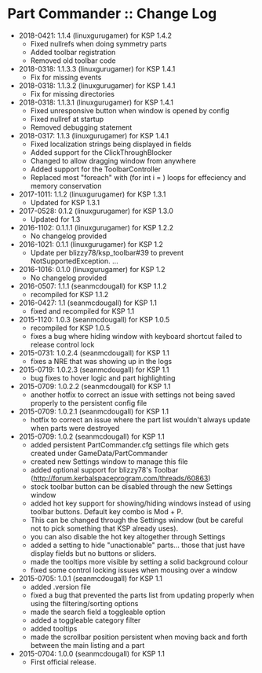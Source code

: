 # Part Commander :: Change Log

* 2018-0421: 1.1.4 (linuxgurugamer) for KSP 1.4.2
	+ Fixed nullrefs when doing symmetry parts
	+ Added toolbar registration
	+ Removed old toolbar code
* 2018-0318: 1.1.3.3 (linuxgurugamer) for KSP 1.4.1
	+ Fix for missing events
* 2018-0318: 1.1.3.2 (linuxgurugamer) for KSP 1.4.1
	+ Fix for missing directories
* 2018-0318: 1.1.3.1 (linuxgurugamer) for KSP 1.4.1
	+ Fixed unresponsive button when window is opened by config
	+ Fixed nullref at startup
	+ Removed debugging statement
* 2018-0317: 1.1.3 (linuxgurugamer) for KSP 1.4.1
	+ Fixed localization strings being displayed in fields
	+ Added support for the ClickThroughBlocker
	+ Changed to allow dragging window from anywhere
	+ Added support for the ToolbarController
	+ Replaced most "foreach" with (for int i = ) loops for effeciency and memory conservation
* 2017-1011: 1.1.2 (linuxgurugamer) for KSP 1.3.1
	+ Updated for KSP 1.3.1
* 2017-0528: 0.1.2 (linuxgurugamer) for KSP 1.3.0
	+ Updated for 1.3
* 2016-1102: 0.1.1.1 (linuxgurugamer) for KSP 1.2.2
	+ No changelog provided
* 2016-1021: 0.1.1 (linuxgurugamer) for KSP 1.2
	+ Update per blizzy78/ksp_toolbar#39 to prevent NotSupportedException. …
* 2016-1016: 0.1.0 (linuxgurugamer) for KSP 1.2
	+ No changelog provided
* 2016-0507: 1.1.1 (seanmcdougall) for KSP 1.1.2
	+ recompiled for KSP 1.1.2
* 2016-0427: 1.1 (seanmcdougall) for KSP 1.1
	+ fixed and recompiled for KSP 1.1
* 2015-1120: 1.0.3 (seanmcdougall) for KSP 1.0.5
	+ recompiled for KSP 1.0.5
	+ fixes a bug where hiding window with keyboard shortcut failed to release control lock
* 2015-0731: 1.0.2.4 (seanmcdougall) for KSP 1.1
	+ fixes a NRE that was showing up in the logs
* 2015-0719: 1.0.2.3 (seanmcdougall) for KSP 1.1
	+ bug fixes to hover logic and part highlighting
* 2015-0709: 1.0.2.2 (seanmcdougall) for KSP 1.1
	+ another hotfix to correct an issue with settings not being saved properly to the persistent config file
* 2015-0709: 1.0.2.1 (seanmcdougall) for KSP 1.1
	+ hotfix to correct an issue where the part list wouldn't always update when parts were destroyed
* 2015-0709: 1.0.2 (seanmcdougall) for KSP 1.1
	+ added persistent PartCommander.cfg settings file which gets created under GameData/PartCommander
	+ created new Settings window to manage this file
	+ added optional support for blizzy78's Toolbar (http://forum.kerbalspaceprogram.com/threads/60863)
	+ stock toolbar button can be disabled through the new Settings window
	+ added hot key support for showing/hiding windows instead of using toolbar buttons.  Default key combo is Mod + P.
	+ This can be changed through the Settings window (but be careful not to pick something that KSP already uses).
	+ you can also disable the hot key altogether through Settings
	+ added a setting to hide "unactionable" parts... those that just have display fields but no buttons or sliders.
	+ made the tooltips more visible by setting a solid background colour
	+ fixed some control locking issues when mousing over a window
* 2015-0705: 1.0.1 (seanmcdougall) for KSP 1.1
	+ added .version file
	+ fixed a bug that prevented the parts list from updating properly when using the filtering/sorting options
	+ made the search field a toggleable option
	+ added a toggleable category filter
	+ added tooltips
	+ made the scrollbar position persistent when moving back and forth between the main listing and a part
* 2015-0704: 1.0.0 (seanmcdougall) for KSP 1.1
	+ First official release.
